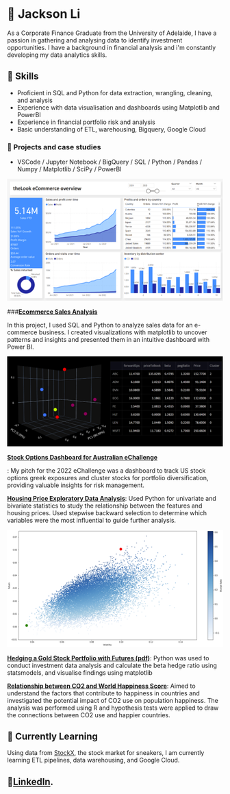 # 👋 Jackson Li
 As a Corporate Finance Graduate from the University of Adelaide, I have a passion in gathering and analysing data to identify investment opportunities. I have a background in financial analysis and i'm constantly developing my data analytics skills.

## 🤹 Skills
* Proficient in SQL and Python for data extraction, wrangling, cleaning, and analysis
* Experience with data visualisation and dashboards using Matplotlib and PowerBI
* Experience in financial portfolio risk and analysis
* Basic understanding of ETL, warehousing, Bigquery, Google Cloud



### 📖 Projects and case studies
* VSCode / Jupyter Notebook / BigQuery / SQL / Python / Pandas / Numpy / Matplotlib / SciPy / PowerBI

<img src=thelook_ecommerce_dashboard\images\dashboard1.png width ='600'>

###**[Ecommerce Sales Analysis](thelook_ecommerce_dashboard/project1.ipynb)**

In this project, I used SQL and Python to analyze sales data for an e-commerce business. I created visualizations with matplotlib to uncover patterns and insights and presented them in an intuitive dashboard with Power BI.



<img src="Python_Finance/images/leekinga.png" alt="description of image" width="600"/>


**[Stock Options Dashboard for Australian eChallenge](https://buttersaltpepper-finapp-app-cfhlmv.streamlit.app/)**

: My pitch for the 2022 eChallenge was a dashboard to track US stock options greek exposures and cluster stocks for portfolio diversification, providing valuable insights for risk management.

**[Housing Price Exploratory Data Analysis](Python_HousingPriceEDA/EDA_Housing_Price.ipynb)**: Used Python for univariate and bivariate statistics to study the relationship between the features and housing prices. Used stepwise backward selection to determine which variables were the most influential to guide further analysis.

<img src=Python_Finance\images\efficient_frontier.png alt="description of image" width="600"/>

**[Hedging a Gold Stock Portfolio with Futures (pdf)](Python_Finance/HedgingMarketRisk.pdf)**: Python was used to conduct investment data analysis and calculate the beta hedge ratio using statsmodels, and visualise findings using matplotlib

**[Relationship between CO2 and World Happiness Score](R_co2_vs_happiness/happiness_vs_co2.md)**: Aimed to understand the factors that contribute to happiness in countries and investigated the potential impact of CO2 use on population happiness. The analysis was performed using R and hypothesis tests were applied to draw the connections between CO2 use and happier countries. 


## 📖 Currently Learning
Using data from [StockX](https://stockx.com/), the stock market for sneakers,  I am currently learning ETL pipelines, data warehousing, and Google Cloud. 

## 🔗[LinkedIn](https://www.linkedin.com/in/jackson-li-/). 

